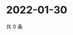 # 2022-01-30

共 0 条

<!-- BEGIN WEIBO -->
<!-- 最后更新时间 Sun Jan 30 2022 08:51:35 GMT+0800 (China Standard Time) -->

<!-- END WEIBO -->

